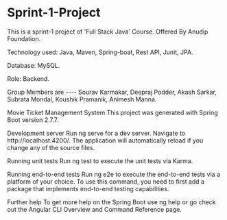# Sprint-1-Project
This is a sprint-1 project of 'Full Stack Java' Course. 
Offered By Anudip Foundation.

Technology used: Java, Maven, Spring-boat, Rest API, Junit, JPA.

Database: MySQL.

Role: Backend.

Group Members are ----  Sourav Karmakar,  Deepraj Podder,  Akash Sarkar,  Subrata Mondal,  Koushik Pramanik,  Animesh Manna.

Movie Ticket Management System
This project was generated with Spring Boot version 2.7.7.

Development server
Run ng serve for a dev server. Navigate to http://localhost:4200/. The application will automatically reload if you change any of the source files.

Running unit tests
Run ng test to execute the unit tests via Karma.

Running end-to-end tests
Run ng e2e to execute the end-to-end tests via a platform of your choice. To use this command, you need to first add a package that implements end-to-end testing capabilities.

Further help
To get more help on the Spring Boot use ng help or go check out the Angular CLI Overview and Command Reference page.
